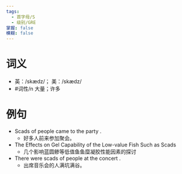 ```yaml
---
tags:
  - 首字母/S
  - 级别/GRE
掌握: false
模糊: false
---
```

# 词义
- 英：/skædz/； 美：/skædz/
- #词性/n  大量；许多
# 例句
- Scads of people came to the party .
	- 好多人前来参加聚会。
- The Effects on Gel Capability of the Low-value Fish Such as Scads
	- 几个影响蓝圆鲹等低值鱼鱼糜凝胶性能因素的探讨
- There were scads of people at the concert .
	- 出席音乐会的人满坑满谷。
